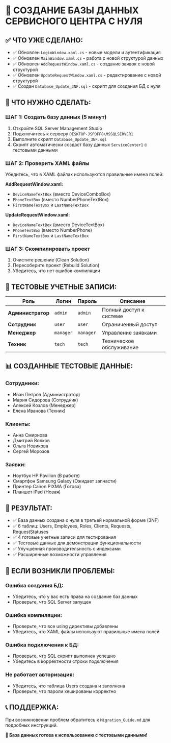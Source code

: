 # 🚀 СОЗДАНИЕ БАЗЫ ДАННЫХ СЕРВИСНОГО ЦЕНТРА С НУЛЯ

## ✅ **ЧТО УЖЕ СДЕЛАНО:**
- ✅ Обновлен `LoginWindow.xaml.cs` - новые модели и аутентификация
- ✅ Обновлен `MainWindow.xaml.cs` - работа с новой структурой данных
- ✅ Обновлен `AddRequestWindow.xaml.cs` - создание заявок с новой структурой
- ✅ Обновлен `UpdateRequestWindow.xaml.cs` - редактирование с новой структурой
- ✅ Создан `Database_Update_3NF.sql` - скрипт для создания БД с нуля

## 🔧 **ЧТО НУЖНО СДЕЛАТЬ:**

### **ШАГ 1: Создать базу данных (5 минут)**
1. Откройте SQL Server Management Studio
2. Подключитесь к серверу `DESKTOP-JSPDFF8\MSSQLSERVER1`
3. Выполните скрипт `Database_Update_3NF.sql`
4. Скрипт автоматически создаст базу данных `ServiceCenter1` с тестовыми данными

### **ШАГ 2: Проверить XAML файлы**
Убедитесь, что в XAML файлах используются правильные имена полей:

**AddRequestWindow.xaml:**
- `DeviceNameTextBox` (вместо DeviceComboBox)
- `PhoneTextBox` (вместо NumberPhoneTextBox)
- `FirstNameTextBox` и `LastNameTextBox`

**UpdateRequestWindow.xaml:**
- `DeviceNameTextBox` (вместо DeviceTextBox)
- `PhoneTextBox` (вместо NumberPhone)
- `FirstNameTextBox` и `LastNameTextBox`

### **ШАГ 3: Скомпилировать проект**
1. Очистите решение (Clean Solution)
2. Пересоберите проект (Rebuild Solution)
3. Убедитесь, что нет ошибок компиляции

## 🔑 **ТЕСТОВЫЕ УЧЕТНЫЕ ЗАПИСИ:**

| Роль | Логин | Пароль | Описание |
|------|-------|--------|----------|
| **Администратор** | `admin` | `admin` | Полный доступ к системе |
| **Сотрудник** | `user` | `user` | Ограниченный доступ |
| **Менеджер** | `manager` | `manager` | Управление заявками |
| **Техник** | `tech` | `tech` | Техническое обслуживание |

## 📊 **СОЗДАННЫЕ ТЕСТОВЫЕ ДАННЫЕ:**

### **Сотрудники:**
- Иван Петров (Администратор)
- Мария Сидорова (Сотрудник)
- Алексей Козлов (Менеджер)
- Елена Иванова (Техник)

### **Клиенты:**
- Анна Смирнова
- Дмитрий Волков
- Ольга Новикова
- Сергей Морозов

### **Заявки:**
- Ноутбук HP Pavilion (В работе)
- Смартфон Samsung Galaxy (Ожидает запчасти)
- Принтер Canon PIXMA (Готова)
- Планшет iPad (Новая)

## 🎯 **РЕЗУЛЬТАТ:**
- ✅ База данных создана с нуля в третьей нормальной форме (3NF)
- ✅ 6 таблиц: Users, Employees, Roles, Clients, Requests, RequestStatuses
- ✅ 4 готовые учетные записи для тестирования
- ✅ Тестовые данные для демонстрации функциональности
- ✅ Улучшенная производительность с индексами
- ✅ Расширенные возможности управления

## 🚨 **ЕСЛИ ВОЗНИКЛИ ПРОБЛЕМЫ:**

### **Ошибка создания БД:**
- Убедитесь, что у вас есть права на создание баз данных
- Проверьте, что SQL Server запущен

### **Ошибка компиляции:**
- Проверьте, что все using директивы добавлены
- Убедитесь, что XAML файлы используют правильные имена полей

### **Ошибка подключения к БД:**
- Проверьте, что SQL скрипт выполнен успешно
- Убедитесь в корректности строки подключения

### **Не работает авторизация:**
- Убедитесь, что таблица Users создана и заполнена
- Проверьте, что пароли хешированы корректно

## 📞 **ПОДДЕРЖКА:**
При возникновении проблем обратитесь к `Migration_Guide.md` для подробных инструкций.

**🎉 База данных готова к использованию с тестовыми данными!** 